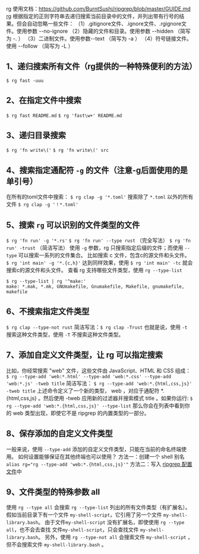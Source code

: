rg 使用文档：https://github.com/BurntSushi/ripgrep/blob/master/GUIDE.md
[rg](https://github.com/BurntSushi/ripgrep) 根据指定的正则字符串去递归搜索当前目录中的文件，并列出带有行号的结果。但会自动忽略一些文件：
（1）.gitignore文件、.ignore文件、.rgignore文件。使用参数 --no-ignore
（2）隐藏的文件和目录。使用参数 --hidden （简写为 -. ）
（3）二进制文件。使用参数--text （简写为 -a ）
（4）符号链接文件。使用 --follow （简写为 -L ）

## 1、递归搜索所有文件（rg提供的一种特殊便利的方法）
`$ rg fast -uuu`

## 2、在指定文件中搜索
`$ rg fast README.md`
`$ rg 'fast\w+' README.md`

## 3、递归目录搜索
`$ rg 'fn write\('`
`$ rg 'fn write\(' src`

## 4、搜索指定通配符 `-g` 的文件（注意-g后面使用的是单引号）
在所有的toml文件中搜索：
`$ rg clap -g '*.toml'`
搜索除了 `*.toml` 以外的所有文件
`$ rg clap -g '！*.toml'`

## 5、搜索 `rg` 可以识别的文件类型的文件
`$ rg 'fn run' -g '*.rs'`
`$ rg 'fn run' --type rust` （完全写法）
`$ rg 'fn run' -trust` （简洁写法）
使用 `-g` 参数，rg 只搜索指定后缀的文件；而使用 `--type` 可以搜索一系列的文件集合。
比如搜索 c 文件，包含c的源文件和头文件。
`$ rg 'int main' -g '*.{c,h}'`
达到同样效果，使用 `$ rg 'int main' -tc` 就会搜索c的源文件和头文件。
查看 rg 支持哪些文件类型，使用 `rg --type-list`
```
$ rg --type-list | rg '^make:'
make: *.mak, *.mk, GNUmakefile, Gnumakefile, Makefile, gnumakefile, makefile
```

## 6、不搜索指定文件类型
`$ rg clap --type-not rust`
简洁写法：`$ rg clap -Trust`
也就是说，使用 `-t` 搜索这种文件类型，使用 `-T` 不搜索这种文件类型。

## 7、添加自定义文件类型，让 rg 可以指定搜索
比如，你经常搜索 "web" 文件，这些文件由 JavaScript、HTML 和 CSS 组成：
`$ rg --type-add 'web:*.html' --type-add 'web:*.css' --type-add 'web:*.js' -tweb title`
简洁写法：
`$ rg --type-add 'web:*.{html,css,js}' -tweb title`
上述命令定义了一个新的类型， web ，对应于通配符 *.{html,css,js} 。然后使用 -tweb 应用新的过滤器并搜索模式 title 。如果你运行:
`$ rg --type-add 'web:*.{html,css,js}' --type-list`
那么你会在列表中看到你的 web 类型出现，即使它不是 ripgrep 的内置类型的一部分。

## 8、保存添加的自定义文件类型
一般来说，使用 `--type-add` 添加的自定义文件类型，只能在当前的命名终端使用。
如何设置能够保证在其他终端也可以使用？
方法一：创建一个 shell 别名
`alias rg="rg --type-add 'web:*.{html,css,js}'"`
方法二：写入 [ripgrep 配置文件](https://github.com/BurntSushi/ripgrep/blob/master/GUIDE.md#configuration-file)中 

## 9、文件类型的特殊参数 all
使用 `rg --type all` 会搜索 `rg --type-list` 列出的所有文件类型（有扩展名）。
假如当前目录下有一个文件 `my-shell-script`，它引用了另一个文件 `my-shell-library.bash`。
由于文件`my-shell-script` 没有扩展名，即使使用 `rg --type all`，也不会去查找 文件`my-shell-script`，只会查找文件 `my-shell-library.bash`。
另外，使用 `rg --type-not all` 会搜索文件 `my-shell-script` ，但不会搜索文件 `my-shell-library.bash` 。